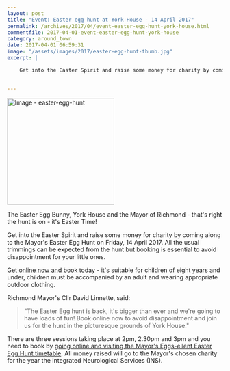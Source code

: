 ```yaml
---
layout: post
title: "Event: Easter egg hunt at York House - 14 April 2017"
permalink: /archives/2017/04/event-easter-egg-hunt-york-house.html
commentfile: 2017-04-01-event-easter-egg-hunt-york-house
category: around_town
date: 2017-04-01 06:59:31
image: "/assets/images/2017/easter-egg-hunt-thumb.jpg"
excerpt: |

    Get into the Easter Spirit and raise some money for charity by coming along to the Mayor's Easter Egg Hunt on Friday, 14 April 2017. All the usual trimmings can be expected from the hunt but booking is essential to avoid disappointment for your little ones.


---
```


<a href="/assets/images/2017/easter-egg-hunt.jpg" title="Click for a larger image"><img src="/assets/images/2017/easter-egg-hunt-thumb.jpg" width="250" alt="Image - easter-egg-hunt"  class="photo right"/></a>

The Easter Egg Bunny, York House and the Mayor of Richmond - that's right the hunt is on - it's Easter Time!

Get into the Easter Spirit and raise some money for charity by coming along to the Mayor's Easter Egg Hunt on Friday, 14 April 2017. All the usual trimmings can be expected from the hunt but booking is essential to avoid disappointment for your little ones.

[Get online now and book today](http://www.richmond.gov.uk/mayors_charities) - it's suitable for children of eight years and under, children must be accompanied by an adult and wearing appropriate outdoor clothing.

Richmond Mayor's Cllr David Linnette, said:

> "The Easter Egg hunt is back, it's bigger than ever and we're going to have loads of fun! Book online now to avoid disappointment and join us for the hunt in the picturesque grounds of York House."

There are three sessions taking place at 2pm, 2.30pm and 3pm and you need to book by [going online and visiting the Mayor's Eggs-ellent Easter Egg Hunt timetable](http://www.richmond.gov.uk/mayors_charities). All money raised will go to the Mayor's chosen charity for the year the Integrated Neurological Services (INS).
